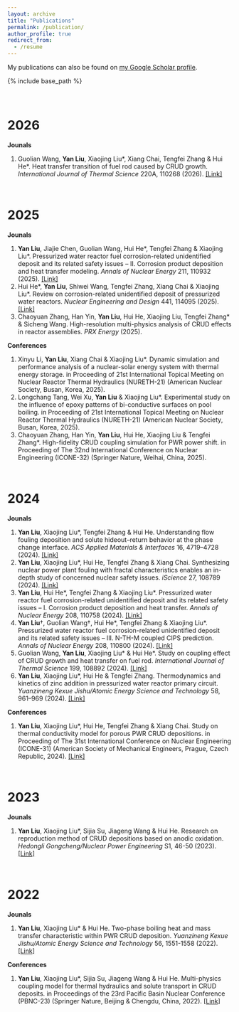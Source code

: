 ```yaml
---
layout: archive
title: "Publications"
permalink: /publication/
author_profile: true
redirect_from:
  - /resume
---
```


<div class="wordwrap">My publications can also be found on <a href="{{ site.author.googlescholar }}">my Google Scholar profile</a>.</div>


{% include base_path %}

<div style="height: 1.5em;"></div>

2026
===
**Jounals**
1. Guolian Wang, **Yan Liu**, Xiaojing Liu\*, Xiang Chai, Tengfei Zhang & Hui He\*. Heat transfer transition of fuel rod caused by CRUD growth. *International Journal of Thermal Science* 220A, 110268 (2026). [[Link]](https://www.sciencedirect.com/science/article/pii/S1290072925005915)

<div style="height: 1.0em;"></div>

2025
===
**Jounals**
1. **Yan Liu**, Jiajie Chen, Guolian Wang, Hui He\*, Tengfei Zhang & Xiaojing Liu\*. Pressurized water reactor fuel corrosion-related unidentified deposit and its related safety issues – II. Corrosion product deposition and heat transfer modeling. *Annals of Nuclear Energy* 211, 110932 (2025). [[Link]](https://www.sciencedirect.com/science/article/pii/S0306454924005954)
2. Hui He\*, **Yan Liu**, Shiwei Wang, Tengfei Zhang, Xiang Chai & Xiaojing Liu\*. Review on corrosion-related unidentified deposit of pressurized water reactors. *Nuclear Engineering and Design* 441, 114095 (2025). [[Link]](https://www.sciencedirect.com/science/article/pii/S0029549325002729)
3. Chaoyuan Zhang, Han Yin, **Yan Liu**, Hui He, Xiaojing Liu, Tengfei Zhang\* & Sicheng Wang. High-resolution multi-physics analysis of CRUD effects in reactor assemblies. *PRX Energy* (2025).
   
**Conferences**
1. Xinyu Li, **Yan Liu**, Xiang Chai & Xiaojing Liu\*. Dynamic simulation and performance analysis of a nuclear-solar energy system with thermal energy storage. in Proceeding of 21st International Topical Meeting on Nuclear Reactor Thermal Hydraulics (NURETH-21) (American Nuclear Society, Busan, Korea, 2025).
2. Longchang Tang, Wei Xu, **Yan Liu** & Xiaojing Liu\*. Experimental study on the influence of epoxy patterns of bi-conductive surfaces on pool boiling. in Proceeding of 21st International Topical Meeting on Nuclear Reactor Thermal Hydraulics (NURETH-21) (American Nuclear Society, Busan, Korea, 2025).
3. Chaoyuan Zhang, Han Yin, **Yan Liu**, Hui He, Xiaojing Liu & Tengfei Zhang\*. High-fidelity CRUD coupling simulation for PWR power shift. in Proceeding of The 32nd International Conference on Nuclear Engineering (ICONE-32) (Springer Nature, Weihai, China, 2025).

<div style="height: 1.0em;"></div>

2024
===
**Jounals**
1. **Yan Liu**, Xiaojing Liu\*, Tengfei Zhang & Hui He. Understanding flow fouling deposition and solute hideout–return behavior at the phase change interface. *ACS Applied Materials & Interfaces* 16, 4719–4728 (2024). [[Link]](https://pubs.acs.org/doi/10.1021/acsami.3c16345)
2. **Yan Liu**, Xiaojing Liu\*, Hui He, Tengfei Zhang & Xiang Chai. Synthesizing nuclear power plant fouling with fractal characteristics enables an in-depth study of concerned nuclear safety issues. *iScience* 27, 108789 (2024). [[Link]](https://www.cell.com/iscience/abstract/S2589-0042(24)00010-5)
3. **Yan Liu**, Hui He\*, Tengfei Zhang & Xiaojing Liu\*. Pressurized water reactor fuel corrosion-related unidentified deposit and its related safety issues – I. Corrosion product deposition and heat transfer. *Annals of Nuclear Energy* 208, 110758 (2024). [[Link]](https://www.sciencedirect.com/science/article/pii/S0306454924004213)
4. **Yan Liu**†, Guolian Wang†, Hui He\*, Tengfei Zhang & Xiaojing Liu\*. Pressurized water reactor fuel corrosion-related unidentified deposit and its related safety issues – III. N-TH-M coupled CIPS prediction. *Annals of Nuclear Energy* 208, 110800 (2024). [[Link]](https://www.sciencedirect.com/science/article/pii/S0306454924004638)
5. Guolian Wang, **Yan Liu**, Xiaojing Liu\* & Hui He\*. Study on coupling effect of CRUD growth and heat transfer on fuel rod. *International Journal of Thermal Science* 199, 108892 (2024). [[Link]](https://www.sciencedirect.com/science/article/pii/S1290072924000140)
6. **Yan Liu**, Xiaojing Liu\*, Hui He & Tengfei Zhang. Thermodynamics and kinetics of zinc addition in pressurized water reactor primary circuit. *Yuanzineng Kexue Jishu/Atomic Energy Science and Technology* 58, 961–969 (2024). [[Link]](https://yznkxjs.xml-journal.net/en/article/id/a4fc5db1-8bc5-4acf-88b2-eaa9ddf59182)
   
**Conferences**
1. **Yan Liu**, Xiaojing Liu\*, Hui He, Tengfei Zhang & Xiang Chai. Study on thermal conductivity model for porous PWR CRUD depositions. in Proceeding of The 31st International Conference on Nuclear Engineering (ICONE-31) (American Society of Mechanical Engineers, Prague, Czech Republic, 2024). [[Link]](https://dx.doi.org/10.1115/ICONE31-134562)

<div style="height: 1.0em;"></div>

2023
===
**Jounals**
1. **Yan Liu**, Xiaojing Liu\*, Sijia Su, Jiageng Wang & Hui He. Research on reproduction method of CRUD depositions based on anodic oxidation. *Hedongli Gongcheng/Nuclear Power Engineering* S1, 46-50 (2023). [[Link]](https://hdlgc.xml-journal.net/en/article/doi/10.13832/j.jnpe.2023.S1.0046)
<div style="height: 1.0em;"></div>

2022
===
**Jounals**
1. **Yan Liu**, Xiaojing Liu\* & Hui He. Two-phase boiling heat and mass transfer characteristic within PWR CRUD deposition. *Yuanzineng Kexue Jishu/Atomic Energy Science and Technology* 56, 1551-1558 (2022). [[Link]](https://yznkxjs.xml-journal.net/en/article/doi/10.7538/yzk.2022.youxian.0391)
   
**Conferences**
1. **Yan Liu**, Xiaojing Liu\*, Sijia Su, Jiageng Wang & Hui He. Multi-physics coupling model for thermal hydraulics and solute transport in CRUD deposits. in Proceedings of the 23rd Pacific Basin Nuclear Conference (PBNC-23) (Springer Nature, Beijing & Chengdu, China, 2022). [[Link]](https://link.springer.com/chapter/10.1007/978-981-99-1023-6_35)

<div style="height: 1.0em;"></div>
